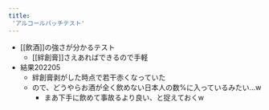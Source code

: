 ```yaml
---
title:
 'アルコールパッチテスト'
---
```


- [[飲酒]]の強さが分かるテスト
    - [[絆創膏]]さえあればできるので手軽
- 結果202205
    - 絆創膏剥がした時点で若干赤くなっていた
    - ので、どうやらお酒が全く飲めない日本人の数%に入っているみたい...w
        - まあ下手に飲めて事故るより良い、と捉えておくw
